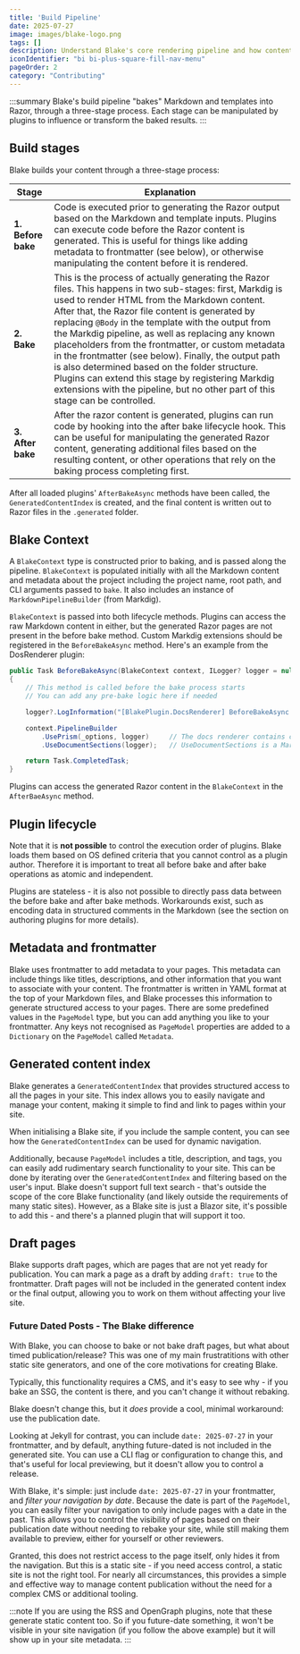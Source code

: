 ```yaml
---
title: 'Build Pipeline'
date: 2025-07-27
image: images/blake-logo.png
tags: []
description: Understand Blake's core rendering pipeline and how content is processed.
iconIdentifier: "bi bi-plus-square-fill-nav-menu"
pageOrder: 2
category: "Contributing"
---
```


:::summary
Blake's build pipeline "bakes" Markdown and templates into Razor, through a three-stage process. Each stage can be manipulated by plugins to influence or transform the baked results.
:::

## Build stages

Blake builds your content through a three-stage process:

| **Stage**          | **Explanation**                                                                                                                                                                                                                                                                                                                                                                                                                                                                                                                                                                                                                    |
| ------------------ | ---------------------------------------------------------------------------------------------------------------------------------------------------------------------------------------------------------------------------------------------------------------------------------------------------------------------------------------------------------------------------------------------------------------------------------------------------------------------------------------------------------------------------------------------------------------------------------------------------------------------------------- |
| **1. Before bake** | Code is executed prior to generating the Razor output based on the Markdown and template inputs. Plugins can execute code before the Razor content is generated. This is useful for things like adding metadata to frontmatter (see below), or otherwise manipulating the content before it is rendered.                                                                                                                                                                                                                                                                                                                           |
| **2. Bake**        | This is the process of actually generating the Razor files. This happens in two sub-stages: first, Markdig is used to render HTML from the Markdown content. After that, the Razor file content is generated by replacing `@Body` in the template with the output from the Markdig pipeline, as well as replacing any known placeholders from the frontmatter, or custom metadata in the frontmatter (see below). Finally, the output path is also determined based on the folder structure. Plugins can extend this stage by registering Markdig extensions with the pipeline, but no other part of this stage can be controlled. |
| **3. After bake**  | After the razor content is generated, plugins can run code by hooking into the after bake lifecycle hook. This can be useful for manipulating the generated Razor content, generating additional files based on the resulting content, or other operations that rely on the baking process completing first.                                                                                                                                                                                                                                                                                                                       |

After all loaded plugins' `AfterBakeAsync` methods have been called, the `GeneratedContentIndex` is created, and the final content is written out to Razor files in the `.generated` folder.

## Blake Context

A `BlakeContext` type is constructed prior to baking, and is passed along the pipeline. `BlakeContext` is populated initially with all the Markdown content and metadata about the project including the project name, root path, and CLI arguments passed to `bake`. It also includes an instance of `MarkdownPipelineBuilder` (from Markdig).

`BlakeContext` is passed into both lifecycle methods. Plugins can access the raw Markdown content in either, but the generated Razor pages are not present in the before bake method. Custom Markdig extensions should be registered in the `BeforeBakeAsync` method. Here's an example from the DosRenderer plugin:

```csharp
public Task BeforeBakeAsync(BlakeContext context, ILogger? logger = null)
{
    // This method is called before the bake process starts
    // You can add any pre-bake logic here if needed

    logger?.LogInformation("[BlakePlugin.DocsRenderer] BeforeBakeAsync called.");

    context.PipelineBuilder
        .UsePrism(_options, logger)     // The docs renderer contains custom Prism extensions for syntax highlighting
        .UseDocumentSections(logger);   // UseDocumentSections is a Markdig extension that registers a custom pipeline renderer

    return Task.CompletedTask;
}
```

Plugins can access the generated Razor content in the `BlakeContext` in the `AfterBaeAsync` method.

## Plugin lifecycle

Note that it is **not possible** to control the execution order of plugins. Blake loads them based on OS defined criteria that you cannot control as a plugin author. Therefore it is important to treat all before bake and after bake operations as atomic and independent.

Plugins are stateless - it is also not possible to directly pass data between the before bake and after bake methods. Workarounds exist, such as encoding data in structured comments in the Markdown (see the section on authoring plugins for more details).

## Metadata and frontmatter

Blake uses frontmatter to add metadata to your pages. This metadata can include things like titles, descriptions, and other information that you want to associate with your content. The frontmatter is written in YAML format at the top of your Markdown files, and Blake processes this information to generate structured access to your pages. There are some predefined values in the `PageModel` type, but you can add anything you like to your frontmatter. Any keys not recognised as `PageModel` properties are added to a `Dictionary` on the `PageModel` called `Metadata`.

## Generated content index

Blake generates a `GeneratedContentIndex` that provides structured access to all the pages in your site. This index allows you to easily navigate and manage your content, making it simple to find and link to pages within your site.

When initialising a Blake site, if you include the sample content, you can see how the `GeneratedContentIndex` can be used for dynamic navigation.

Additionally, because `PageModel` includes a title, description, and tags, you can easily add rudimentary search functionality to your site. This can be done by iterating over the `GeneratedContentIndex` and filtering based on the user's input. Blake doesn't support full text search - that's outside the scope of the core Blake functionality (and likely outside the requirements of many static sites). However, as a Blake site is just a Blazor site, it's possible to add this - and there's a planned plugin that will support it too.

## Draft pages

Blake supports draft pages, which are pages that are not yet ready for publication. You can mark a page as a draft by adding `draft: true` to the frontmatter. Draft pages will not be included in the generated content index or the final output, allowing you to work on them without affecting your live site.

### Future Dated Posts - The Blake difference

With Blake, you can choose to bake or not bake draft pages, but what about timed publication/release? This was one of my main frustratitions with other static site generators, and one of the core motivations for creating Blake.

Typically, this functionality requires a CMS, and it's easy to see why - if you bake an SSG, the content is there, and you can't change it without rebaking.

Blake doesn't change this, but it _does_ provide a cool, minimal workaround: use the publication date.

Looking at Jekyll for contrast, you can include `date: 2025-07-27` in your frontmatter, and by default, anything future-dated is not included in the generated site. You can use a CLI flag or configuration to change this, and that's useful for local previewing, but it doesn't allow you to control a release.

With Blake, it's simple: just include `date: 2025-07-27` in your frontmatter, and _filter your navigation by date_. Because the date is part of the `PageModel`, you can easily filter your navigation to only include pages with a date in the past. This allows you to control the visibility of pages based on their publication date without needing to rebake your site, while still making them available to preview, either for yourself or other reviewers.

Granted, this does not restrict access to the page itself, only hides it from the navigation. But this is a static site - if you need access control, a static site is not the right tool. For nearly all circumstances, this provides a simple and effective way to manage content publication without the need for a complex CMS or additional tooling.

:::note
If you are using the RSS and OpenGraph plugins, note that these generate static content too. So if you future-date something, it won't be visible in your site navigation (if you follow the above example) but it will show up in your site metadata.
:::
